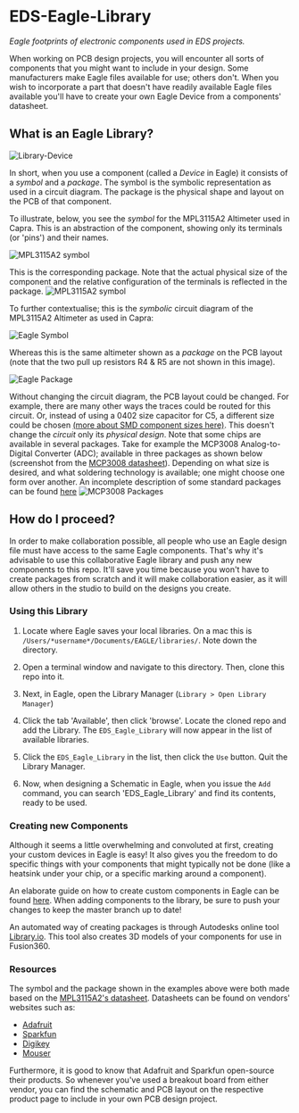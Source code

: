 # EDS-Eagle-Library
_Eagle footprints of electronic components used in EDS projects._

When working on PCB design projects, you will encounter all sorts of components that you might want to include in your design. Some manufacturers make Eagle files available for use; others don't. When you wish to incorporate a part that doesn't have readily available Eagle files available you'll have to create your own Eagle Device from a components' datasheet.

## What is an Eagle Library?

![Library-Device](https://www.autodesk.com/products/eagle/blog/wp-content/uploads/2017/03/2017-03-08_14-58-22-1.png)

In short, when you use a component (called a *Device* in Eagle) it consists of a *symbol* and a *package*. The symbol is the symbolic representation as used in a circuit diagram. The package is the physical shape and layout on the PCB of that component.

To illustrate, below, you see the *symbol* for the MPL3115A2 Altimeter used in Capra. This is an abstraction of the component, showing only its terminals (or 'pins') and their names.

![MPL3115A2 symbol](https://raw.githubusercontent.com/EverydayDesignStudio/guides/master/EagleSymbol1.png)

This is the corresponding package. Note that the actual physical size of the component and the relative configuration of the terminals is reflected in the package.
![MPL3115A2 symbol](https://raw.githubusercontent.com/EverydayDesignStudio/guides/master/EaglePackage1.png)

To further contextualise; this is the *symbolic* circuit diagram of the MPL3115A2 Altimeter as used in Capra:

![Eagle Symbol](https://raw.githubusercontent.com/EverydayDesignStudio/guides/master/EagleSymbol2.png)

Whereas this is the same altimeter shown  as a *package* on the PCB layout (note that the two pull up resistors R4 & R5 are not shown in this image).

![Eagle Package](https://raw.githubusercontent.com/EverydayDesignStudio/guides/master/EaglePackage2.png)

Without changing the circuit diagram, the PCB layout could be changed. For example, there are many other ways the traces could be routed for this circuit. Or, instead of using a 0402 size capacitor for C5, a different size could be chosen [(more about SMD component sizes here)](http://www.resistorguide.com/resistor-sizes-and-packages/). This doesn't change the *circuit* only its *physical design*. Note that some chips are available in several packages. Take for example the MCP3008 Analog-to-Digital Converter (ADC); available in three packages as shown below (screenshot from the [MCP3008 datasheet](http://ww1.microchip.com/downloads/en/DeviceDoc/21295d.pdf)). Depending on what size is desired, and what soldering technology is available; one might choose one form over another. An incomplete description of some standard packages can be found [here](https://www.electronics-notes.com/articles/electronic_components/surface-mount-technology-smd-smt/packages.php)
![MCP3008 Packages](https://raw.githubusercontent.com/EverydayDesignStudio/guides/master/Packages.png)

## How do I proceed?
In order to make collaboration possible, all people who use an Eagle design file must have access to the same Eagle components. That's why it's advisable to use this collaborative Eagle library and push any new components to this repo. It'll save you time because you won't have to create packages from scratch and it will make collaboration easier, as it will allow others in the studio to build on the designs you create.

### Using this Library

1. Locate where Eagle saves your local libraries. On a mac this is `/Users/*username*/Documents/EAGLE/libraries/`. Note down the directory.

2. Open a terminal window and navigate to this directory. Then, clone this repo into it.

3. Next, in Eagle, open the Library Manager (`Library > Open Library Manager`)

4. Click the tab 'Available', then click 'browse'. Locate the cloned repo and add the Library. The `EDS_Eagle_Library` will now appear in the list of available libraries.

5. Click the `EDS_Eagle_Library` in the list, then click the `Use` button. Quit the Library Manager.

6. Now, when designing a Schematic in Eagle, when you issue the `Add` command, you can search 'EDS_Eagle_Library' and find its contents, ready to be used.

### Creating new Components

Although it seems a little overwhelming and convoluted at first, creating your custom devices in Eagle is easy! It also gives you the freedom to do specific things with your components that might typically not be done (like a heatsink under your chip, or a specific marking around a component).

An elaborate guide on how to create custom components in Eagle can be found [here](https://www.autodesk.com/products/eagle/blog/library-basics-part-1-creating-first-package-autodesk-eagle/). When adding components to the library, be sure to push your changes to keep the master branch up to date!

An automated way of creating packages is through Autodesks online tool [Library.io](https://library.io/). This tool also creates 3D models of your components for use in Fusion360.

### Resources

The symbol and the package shown in the examples above were both made based on the [MPL3115A2's datasheet](https://cdn.sparkfun.com/datasheets/Sensors/Pressure/MPL3115A2.pdf). Datasheets can be found on vendors' websites such as:
- [Adafruit](https://www.adafruit.com/)
- [Sparkfun](https://www.sparkfun.com/)
- [Digikey](https://www.digikey.ca/)
- [Mouser](https://www.mouser.ca/)

Furthermore, it is good to know that Adafruit and Sparkfun open-source their products. So whenever you've used a breakout board from either vendor, you can find the schematic and PCB layout on the respective product page to include in your own PCB design project.
